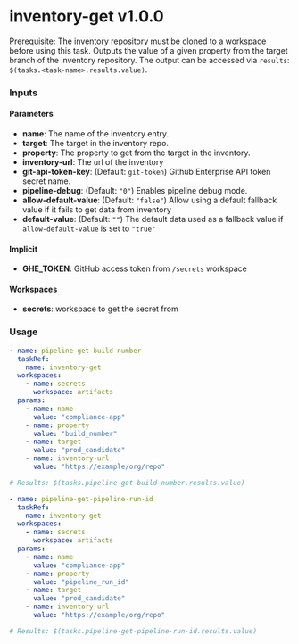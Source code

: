 # inventory-get v1.0.0
Prerequisite: The inventory repository must be cloned to a workspace before using this task.
Outputs the value of a given property from the target branch of the inventory repository.
The output can be accessed via `results`: `$(tasks.<task-name>.results.value)`.

### Inputs

#### Parameters

 - **name**: The name of the inventory entry.
 - **target**: The target in the inventory repo.
 - **property**: The property to get from the target in the inventory.
 - **inventory-url**: The url of the inventory
 - **git-api-token-key**: (Default: `git-token`) Github Enterprise API token secret name.
 - **pipeline-debug**: (Default: `"0"`) Enables pipeline debug mode.
 - **allow-default-value**: (Default: `"false"`) Allow using a default fallback value if it fails to get data from inventory
 - **default-value**: (Default: `""`) The default data used as a fallback value if `allow-default-value` is set to `"true"`

#### Implicit

 - **GHE_TOKEN**: GitHub access token from `/secrets` workspace

#### Workspaces

 - **secrets**: workspace to get the secret from

### Usage

```yaml
- name: pipeline-get-build-number
  taskRef:
    name: inventory-get
  workspaces:
    - name: secrets
      workspace: artifacts
  params:
    - name: name
      value: "compliance-app"
    - name: property
      value: "build_number"
    - name: target
      value: "prod_candidate"
    - name: inventory-url
      value: "https://example/org/repo"

# Results: $(tasks.pipeline-get-build-number.results.value)

- name: pipeline-get-pipeline-run-id
  taskRef:
    name: inventory-get
  workspaces:
    - name: secrets
      workspace: artifacts
  params:
    - name: name
      value: "compliance-app"
    - name: property
      value: "pipeline_run_id"
    - name: target
      value: "prod_candidate"
    - name: inventory-url
      value: "https://example/org/repo"

# Results: $(tasks.pipeline-get-pipeline-run-id.results.value)
```
